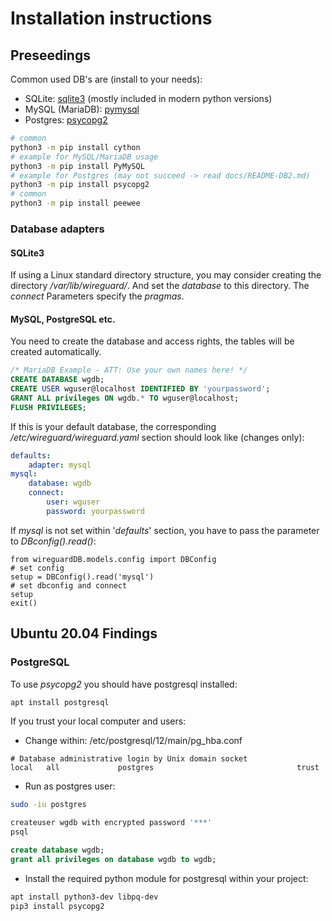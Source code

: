 # Installation instructions

## Preseedings
Common used DB's are (install to your needs):
* SQLite: [sqlite3](https://docs.python.org/3.8/library/sqlite3.html) (mostly included in modern python versions)
* MySQL (MariaDB): [pymysql](https://pypi.org/project/PyMySQL/)
* Postgres: [psycopg2](https://pypi.org/project/psycopg2/)
```bash
# common
python3 -m pip install cython
# example for MySQL/MariaDB usage
python3 -m pip install PyMySQL
# example for Postgres (may not succeed -> read docs/README-DB2.md)
python3 -m pip install psycopg2
# common
python3 -m pip install peewee
```
### Database adapters
#### SQLite3
If using a Linux standard directory structure, you may consider creating the directory
*/var/lib/wireguard/*. And set the *database* to this directory.
The *connect* Parameters specify the *pragmas*.

#### MySQL, PostgreSQL etc.
You need to create the database and access rights, the tables will be created automatically.
```sql
/* MariaDB Example - ATT: Use your own names here! */
CREATE DATABASE wgdb;
CREATE USER wguser@localhost IDENTIFIED BY 'yourpassword';
GRANT ALL privileges ON wgdb.* TO wguser@localhost;
FLUSH PRIVILEGES;
```
If this is your default database, the corresponding */etc/wireguard/wireguard.yaml* section should look like (changes only):
```yaml
defaults:
    adapter: mysql
mysql:
    database: wgdb
    connect:
        user: wguser
        password: yourpassword
```
If *mysql* is not set within '*defaults*' section,
you have to pass the parameter to *DBconfig().read()*:
```python3
from wireguardDB.models.config import DBConfig
# set config
setup = DBConfig().read('mysql')
# set dbconfig and connect
setup
exit()
```
## Ubuntu 20.04 Findings
### PostgreSQL
To use *psycopg2* you should have postgresql installed:
```bash
apt install postgresql
```
If you trust your local computer and users:
* Change within: /etc/postgresql/12/main/pg_hba.conf
```config
# Database administrative login by Unix domain socket
local   all             postgres                                trust
```
* Run as postgres user:
```bash
sudo -iu postgres
```
```bash
createuser wgdb with encrypted password '***'
psql
```
```sql
create database wgdb;
grant all privileges on database wgdb to wgdb;
```
* Install the required python module for postgresql within your project:
```bash
apt install python3-dev libpq-dev
pip3 install psycopg2
```
